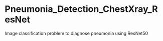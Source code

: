 # Pneumonia_Detection_ChestXray_ResNet
Image classification problem to diagnose pneumonia using ResNet50
